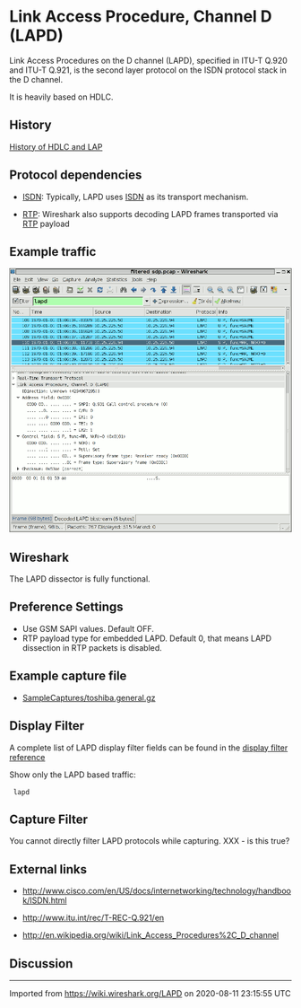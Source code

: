 # Link Access Procedure, Channel D (LAPD)

Link Access Procedures on the D channel (LAPD), specified in ITU-T Q.920 and ITU-T Q.921, is the second layer protocol on the ISDN protocol stack in the D channel.

It is heavily based on HDLC.

## History

[History of HDLC and LAP](http://www.ieee802.org/3/ad_hoc/etholaps/email/msg00016.html)

## Protocol dependencies

  - [ISDN](/ISDN): Typically, LAPD uses [ISDN](/ISDN) as its transport mechanism.

  - [RTP](/RTP): Wireshark also supports decoding LAPD frames transported via [RTP](/RTP) payload

## Example traffic

![LAPDframe.png](uploads/__moin_import__/attachments/LAPD/LAPDframe.png "LAPDframe.png")

## Wireshark

The LAPD dissector is fully functional.

## Preference Settings

  - Use GSM SAPI values. Default OFF.
  - RTP payload type for embedded LAPD. Default 0, that means LAPD dissection in RTP packets is disabled.

## Example capture file

  - [SampleCaptures/toshiba.general.gz](uploads/__moin_import__/attachments/SampleCaptures/toshiba.general.gz)

## Display Filter

A complete list of LAPD display filter fields can be found in the [display filter reference](http://www.wireshark.org/docs/dfref/l/lapd.html)

Show only the LAPD based traffic:

``` 
 lapd
```

## Capture Filter

You cannot directly filter LAPD protocols while capturing. XXX - is this true?

## External links

  - <http://www.cisco.com/en/US/docs/internetworking/technology/handbook/ISDN.html>

  - <http://www.itu.int/rec/T-REC-Q.921/en>

  - <http://en.wikipedia.org/wiki/Link_Access_Procedures%2C_D_channel>

## Discussion

---

Imported from https://wiki.wireshark.org/LAPD on 2020-08-11 23:15:55 UTC
